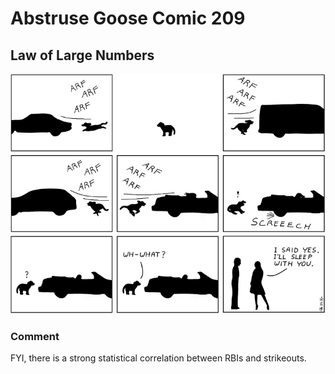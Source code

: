 # Abstruse Goose Comic 209
## Law of Large Numbers

![image](work_within_the_law.png)
### Comment
FYI, there is a strong statistical correlation between RBIs and strikeouts.
